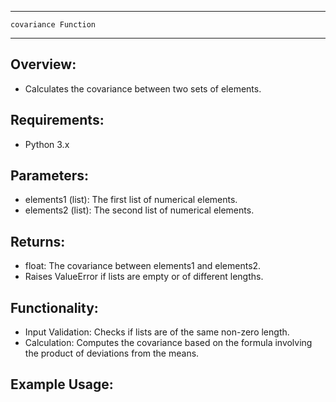 ---------------------------------------------------------------
    covariance Function
---------------------------------------------------------------

Overview:
---------
- Calculates the covariance between two sets of elements.

Requirements:
-------------
- Python 3.x

Parameters:
-----------
- elements1 (list): The first list of numerical elements.
- elements2 (list): The second list of numerical elements.

Returns:
--------
- float: The covariance between elements1 and elements2.
- Raises ValueError if lists are empty or of different lengths.

Functionality:
--------------
- Input Validation: Checks if lists are of the same non-zero length.
- Calculation: Computes the covariance based on the formula involving the product of deviations from the means.

Example Usage:
-----
